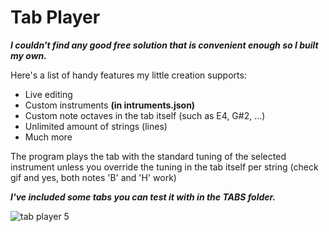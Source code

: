 # Tab Player

***I couldn't find any good free solution that is convenient enough so I built my own.***

Here's a list of handy features my little creation supports:

- Live editing
- Custom instruments **(in intruments.json)**
- Custom note octaves in the tab itself (such as E4, G#2, ...)
- Unlimited amount of strings (lines)
- Much more

The program plays the tab with the standard tuning of the selected instrument unless you override the tuning in the tab itself per string (check gif and yes, both notes 'B' and 'H' work)

***I've included some tabs you can test it with in the TABS folder.***

![tab player 5](https://user-images.githubusercontent.com/24359011/140895226-f4cc3d5b-ab45-421e-b29b-293681e6818c.gif)
